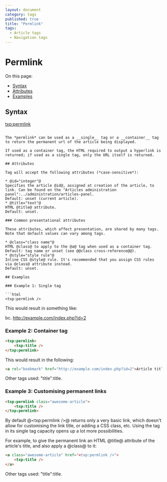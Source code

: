 ```yaml
---
layout: document
category: tags
published: true
title: "Permlink"
tags:
  - Article tags
  - Navigation tags
---
```


# Permlink

On this page:

* [Syntax](#user-content-syntax)
* [Attributes](#user-content-attributes)
* [Examples](#user-content-examples)

## Syntax

<txp:permlink>
```

The *permlink* can be used as a __single__ tag or a __container__ tag to return the permanent url of the article being displayed.

If used as a container tag, the HTML required to output a hyperlink is returned; if used as a single tag, only the URL itself is returned.

## Attributes

Tag will accept the following attributes (*case-sensitive*):

* @id="integer"@
Specifies the article @id@, assigned at creation of the article, to link. Can be found on the "Articles administration panel":../administration/articles-panel.
Default: unset (current article).
* @title="text"@
HTML @title@ attribute.
Default: unset.

### Common presentational attributes

These attributes, which affect presentation, are shared by many tags. Note that default values can vary among tags.

* @class="class name"@
HTML @class@ to apply to the @a@ tag when used as a container tag.
Default: tag name or unset (see @@class cross-reference@@).
* @style="style rule"@
Inline CSS @style@ rule. It's recommended that you assign CSS rules via @class@ attribute instead.
Default: unset.

## Examples

### Example 1: Single tag

```html
<txp:permlink />
```

This would result in something like:

bc. http://example.com/index.php?id=2

### Example 2: Container tag

```html
<txp:permlink>
    <txp:title />
</txp:permlink>
```

This would result in the following:

```html
<a rel="bookmark" href="http://example.com/index.php?id=2">Article title</a>
```

Other tags used: "title":title.

### Example 3: Customising permanent links

```html
<txp:permlink class="awesome-article">
    <txp:title />
</txp:permlink>
```

By default @<txp:permlink />@ returns only a very basic link, which doesn't allow for customising the link title, or adding a CSS class, etc. Using the tag in its single tag capacity opens up a lot more possibilities.

For example, to give the permanent link an HTML @title@ attribute of the article's title, and also apply a @class@ to it:

```html
<a class="awesome-article" href="<txp:permlink />">
    <txp:title />
</a>
```

Other tags used: "title":title.
